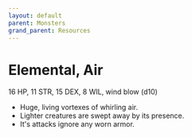 ```yaml
---
layout: default
parent: Monsters
grand_parent: Resources
---
```


# Elemental, Air

16 HP, 11 STR, 15 DEX, 8 WIL, wind blow (d10)

- Huge, living vortexes of whirling air.
- Lighter creatures are swept away by its presence.
- It's attacks ignore any worn armor. 
